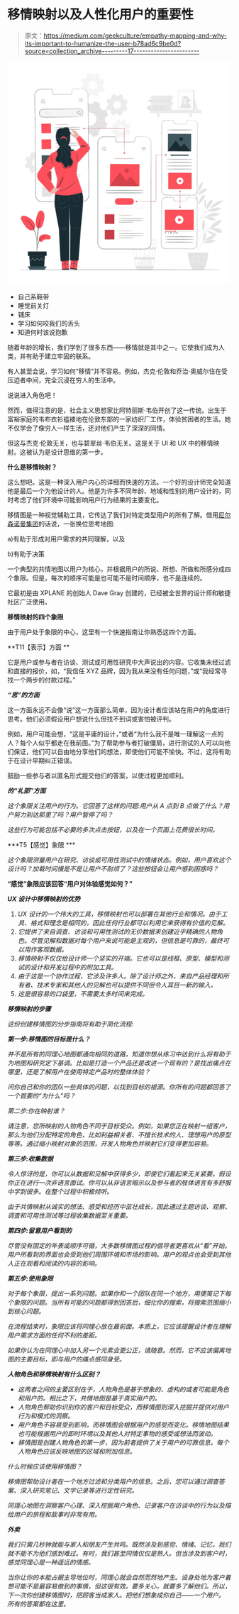 # 移情映射以及人性化用户的重要性

> 原文：<https://medium.com/geekculture/empathy-mapping-and-why-its-important-to-humanize-the-user-b78ad6c9be0d?source=collection_archive---------17----------------------->

![](img/0ef661729cb2df4418da887e26772d1d.png)

*   自己系鞋带
*   睡觉前关灯
*   铺床
*   学习如何咬我们的舌头
*   知道何时该说抱歉

随着年龄的增长，我们学到了很多东西——移情就是其中之一。它使我们成为人类，并有助于建立牢固的联系。

有人甚至会说，学习如何“移情”并不容易。例如，杰克·伦敦和乔治·奥威尔住在受压迫者中间，完全沉浸在穷人的生活中。

说说进入角色吧！

然而，值得注意的是，社会主义思想家比阿特丽斯·韦伯开创了这一传统。出生于富裕家庭的韦布衣衫褴褛地在伦敦东部的一家纺织厂工作，体验贫困者的生活。她不仅学会了像穷人一样生活，还对他们产生了深深的同情。

但这与杰克·伦敦无关，也与碧翠丝·韦伯无关。这是关于 UI 和 UX 中的移情映射。这被认为是设计思维的第一步。

**什么是移情映射？**

这么想吧。这是一种深入用户内心的详细而快速的方法。一个好的设计师完全知道他是最后一个为他设计的人。他是为许多不同年龄、地域和性别的用户设计的，同时考虑了他们环境中可能影响用户行为结果的主要变化。

移情图是一种视觉辅助工具，它传达了我们对特定类型用户的所有了解。借用[尼尔森诺曼集团](https://www.nngroup.com/articles/empathy-mapping/)的话说，一张换位思考地图:

a)有助于形成对用户需求的共同理解，以及

b)有助于决策

一个典型的共情地图以用户为核心，并根据用户的所说、所想、所做和所感分成四个象限。但是，每次的顺序可能是也可能不是时间顺序，也不是连续的。

它最初是由 XPLANE 的创始人 Dave Gray 创建的，已经被全世界的设计师和敏捷社区广泛使用。

**移情映射的四个象限**

由于用户处于象限的中心，这里有一个快速指南让你熟悉这四个方面。

**T11【表示】方面 **

它是用户或参与者在访谈、测试或可用性研究中大声说出的内容。它收集未经过滤和直接的报价，如，“我信任 XYZ 品牌，因为我从来没有任何问题，”或“我经常寻找一个两步的付款过程。”

***“思”的方面***

这一方面永远不会像“说”这一方面那么简单，因为设计者应该站在用户的角度进行思考。他们必须假设用户想说什么但找不到词或害怕被评判。

例如，用户可能会想，“这是平庸的设计，”或者“为什么我不是唯一理解这一点的人？每个人似乎都走在我前面。”为了帮助参与者打破僵局，进行测试的人可以向他们保证，他们可以自由地分享他们的想法，即使他们可能不愉快。不过，这将有助于在设计早期纠正错误。

鼓励一些参与者以匿名形式提交他们的答案，以使过程更加顺利。

***的“礼部”方面***

*这个象限关注用户的行为。它回答了这样的问题:用户从 A 点到 B 点做了什么？用户努力到达那里了吗？用户暂停了吗？*

*这些行为可能包括不必要的多次点击按钮，以及在一个页面上花费很长时间。*

***T5【感觉】象限 ***

*这个象限测量用户在研究、访谈或可用性测试中的情绪状态。例如，用户喜欢这个设计吗？加载时间慢是不是让用户不耐烦了？这些按钮会让用户感到困惑吗？*

**“感觉”象限应该回答“用户对体验感觉如何？”**

***UX 设计中移情映射的优势***

1.  *UX 设计的一个伟大的工具，移情映射也可以部署在其他行业和情况。由于工具、格式和理念是相同的，因此任何行业都可以利用它来获得有价值的见解。*
2.  *它提供了来自调查、访谈和可用性测试的无价数据来创建近乎精确的人物角色。尽管见解和数据对每个用户来说可能是主观的，但信息是可靠的，最终可以用作客观数据。*
3.  *移情映射不仅仅给设计师一个坚实的开端。它也可以是线框、原型、模型和测试的设计和开发过程中的附加工具。*
4.  *由于这是一个协作过程，它涉及许多人。除了设计师之外，来自产品经理和所有者、技术专家和其他人的见解也可以提供不同但令人耳目一新的输入。*
5.  *这是很容易的口袋里，不需要太多时间来完成。*

***移情映射的步骤***

*这份创建移情图的分步指南将有助于简化流程:*

***第一步:移情图的目标是什么？***

*并不是所有的同理心地图都通向相同的道路，知道你想从练习中达到什么将有助于为地图和研究定下基调。比如是打造一个产品还是改进一个现有的？是找出痛点在哪里，还是了解用户在使用特定产品时的整体体验？*

*问你自己和你的团队一些具体的问题，以找到目标的根源。你所有的问题都回答了一个首要的“为什么”吗？*

*第二步:你在映射谁？*

*请注意，您所映射的人物角色不同于目标受众。例如，如果您正在映射一组客户，那么为他们分配特定的角色，比如利益相关者、不擅长技术的人、理想用户的原型等等。通过缩小映射对象的范围，开发人物角色并映射它们变得更加容易。*

***第三步:收集数据***

*令人惊讶的是，你可以从数据和见解中获得多少，即使它们看起来无关紧要。假设你正在进行一次非语言面试。你可以从非语言暗示以及参与者的肢体语言有多舒服中学到很多。在整个过程中积极倾听。*

*由于共情映射从诚实的想法、感受和经历中茁壮成长，因此通过主题访谈、观察、调查和可用性测试等过程收集数据至关重要。*

***第四步:留意用户看到的***

*尽管没有固定的年表或顺序可循，大多数移情图过程的倡导者更喜欢从“看”开始。用户所看到的界面也会受到他们周围环境和市场的影响。用户的观点也会受到其他人正在观看和阅读的内容的影响。*

***第五步:使用象限***

*对于每个象限，提出一系列问题。如果你和一个团队在同一个地方，用便笺记下每个象限的问题。当所有可能的问题都得到回答后，细化你的搜索，将搜索范围缩小到核心问题。*

*在流程结束时，象限应该将同理心放在最前面。本质上，它应该提醒设计者在理解用户需求方面的任何不利的差距。*

*如果你认为在同理心中加入另一个元素会更公正，请随意。然而，它不应该偏离地图的主要目标，即与用户的痛点感同身受。*

***人物角色和移情映射有什么区别？***

*   *这两者之间的主要区别在于，人物角色是基于想象的、虚构的或者可能是角色和用户的。相比之下，共情地图是基于真实用户的。*
*   *人物角色帮助你识别你的客户和目标受众，而移情图则深入挖掘并提供对用户行为和模式的洞察。*
*   *用户角色不容易受到影响，而移情图会根据用户的感受而变化。移情地图结果也可能根据用户的即时环境以及其他人对特定事物的感受或想法而波动。*
*   *移情图是创建人物角色的第一步，因为前者提供了关于用户的可靠信息。每个人物角色应该反映地图的区域和附加信息。*

*什么时候应该使用移情图？*

*移情图帮助设计者在一个地方过滤和分类用户的信息。之后，您可以通过调查答案、深入研究笔记、文字记录等进行定性研究。*

*同理心地图在洞察客户心理、深入挖掘用户角色、记录客户在访谈中的行为以及描绘用户的旅程和故事时非常有用。*

***外卖***

*我们只需几秒钟就能与家人和朋友产生共鸣。既然涉及到感觉、情绪、记忆，我们就不能不为他们感到难过。有时，我们甚至同情仅仅是熟人。但当涉及到客户时，感觉同理心是一种遥远的情感。*

*当你让你的本能占据主导地位时，同理心就会自然而然地产生。设身处地为客户着想可能不是最容易做到的事情，但这很有效。要多关心，就要多了解他们。所以，下一次你创建移情图时，把顾客当成家人。把他们想象成你自己——一个用户。所有的答案都在这里。*